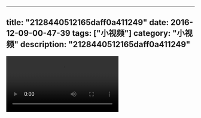 
---
title: "2128440512165daff0a411249"
date: 2016-12-09-00-47-39
tags: ["小视频"]
category: "小视频"
description: "2128440512165daff0a411249"
---
<video src="http://ohtsqip0g.bkt.clouddn.com/2128440512165daff0a411249.mp4" controls="controls"></video>
